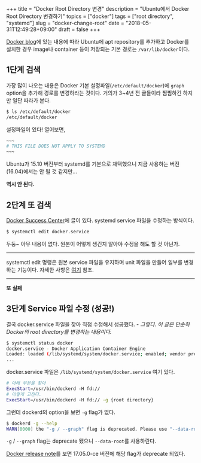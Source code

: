 +++
title = "Docker Root Directory 변경"
description = "Ubuntu에서 Docker Root Directory 변경하기"
topics = ["docker"]
tags = ["root directory", "systemd"]
slug = "docker-change-root"
date = "2018-05-31T12:49:28+09:00"
draft = false
+++

[Docker blog](https://blog.docker.com/2015/07/new-apt-and-yum-repos/)에 있는 내용에 따라 Ubuntu에 apt repository를 추가하고 Docker를 설치한 경우 image나 container 등이 저장되는 기본 경로는 `/var/lib/docker`이다.

## 1단계 검색

가장 많이 나오는 내용은 Docker 기본 설정파일(`/etc/default/docker`)에 `graph` option을 추가해 경로를 변경하라는 것이다. 거의가 3~4년 전 글들이라 찜찜하긴 하지만 일단 따라가 본다.

```bash
$ ls /etc/default/docker
/etc/default/docker
```

설정파일이 있다! 열어보면,

```bash
~~~
# THIS FILE DOES NOT APPLY TO SYSTEMD
~~~
```

Ubuntu가 15.10 버전부터 systemd를 기본으로 채택했으니 지금 사용하는 버전 (16.04)에서는 안 될 것 같지만...

**역시 안 된다.**

## 2단계 또 검색

[Docker Success Center](https://success.docker.com/article/how-do-i-set-the-docker-daemon-options)에 글이 있다. systemd service 파일을 수정하는 방식이다.

```bash
$ systemctl edit docker.service
```

두둥~ 아무 내용이 없다. 원본이 어떻게 생긴지 알아야 수정을 해도 할 것 아닌가.

---

systemctl edit 명령은 원본 service 파일을 유지하며 unit 파일을 만들어 일부를 변경하는 기능이다. 자세한 사항은 [여기](https://access.redhat.com/documentation/en-us/red_hat_enterprise_linux/7/html/system_administrators_guide/sect-managing_services_with_systemd-unit_files) 참조.

---

**또 실패**

## 3단계 Service 파일 수정 (성공!)

결국 docker.service 파일을 찾아 직접 수정해서 성공했다. - *그렇다. 이 글은 단순히 Docker의 root directory를 변경하는 내용이다.*

```bash
$ systemctl status docker
docker.service - Docker Application Container Engine
Loaded: loaded (/lib/systemd/system/docker.service; enabled; vendor preset: enabled)
...
```

docker.service 파일은 `/lib/systemd/system/docker.service` 여기 있다.

```bash
# 아래 부분을 찾아
ExecStart=/usr/bin/dockerd -H fd://
# 이렇게 고친다.
ExecStart=/usr/bin/dockerd -H fd:// -g {root directory}
```

그런데 dockerd의 option을 보면 `-g` flag가 없다.

```bash
$ dockerd -g --help
WARN[0000] the "-g / --graph" flag is deprecated. Please use "--data-root" instead
```

`-g` / `--graph` flag는 deprecate 됐으니 `--data-root`를 사용하란다.

[Docker release note](https://docs.docker.com/release-notes/docker-ce/#17050-ce-2017-05-04)를 보면 17.05.0-ce 버전에 해당 flag가 deprecate 되었다.

